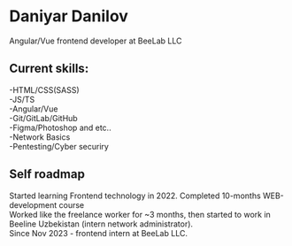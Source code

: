 # Daniyar Danilov

Angular/Vue frontend developer at BeeLab LLC

## Current skills:
-HTML/CSS(SASS)  
-JS/TS  
-Angular/Vue  
-Git/GitLab/GitHub  
-Figma/Photoshop and etc..  
-Network Basics  
-Pentesting/Cyber securiry  

## Self roadmap

Started learning Frontend technology in 2022. Completed 10-months WEB-development course  
Worked like the freelance worker for ~3 months, then started to work in Beeline Uzbekistan (intern network administrator).   
Since Nov 2023 - frontend intern at BeeLab LLC.
